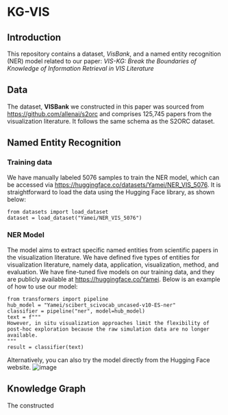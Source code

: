 # KG-VIS

## Introduction 
This repository contains a dataset, *VisBank*, and a named entity recognition (NER) model related to our paper: 
*VIS-KG: Break the Boundaries of Knowledge of Information Retrieval in VIS Literature*

## Data 
The dataset, **VISBank** we constructed in this paper was sourced from https://github.com/allenai/s2orc and comprises 125,745 papers from the visualization literature. It follows the same schema as the S2ORC dataset.


## Named Entity Recognition 
### Training data
We have manually labeled 5076 samples to train the NER model, which can be accessed via https://huggingface.co/datasets/Yamei/NER_VIS_5076. It is straightforward to load the data using the Hugging Face library, as shown below:

```
from datasets import load_dataset
dataset = load_dataset("Yamei/NER_VIS_5076")
```
### NER Model 
The model aims to extract specific named entities from scientific papers in the visualization literature. We have defined five types of entities for visualization literature, namely data, application, visualization, method, and evaluation. We have fine-tuned five models on our training data, and they are publicly available at https://huggingface.co/Yamei. Below is an example of how to use our model:
```
from transformers import pipeline
hub_model = "Yamei/scibert_scivocab_uncased-v10-ES-ner"
classifier = pipeline("ner", model=hub_model)
text = f"""
However, in situ visualization approaches limit the flexibility of post-hoc exploration because the raw simulation data are no longer available.
"""
result = classifier(text)
```

Alternatively, you can also try the model directly from the Hugging Face website.
![image](https://user-images.githubusercontent.com/18289816/221269081-cde3429f-ba21-4807-a733-6a5ed64ab076.png)

## Knowledge Graph 
The constructed 
